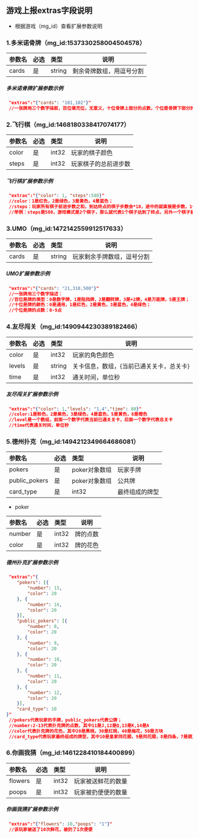 ## 游戏上报extras字段说明
- 根据游戏（mg_id）查看扩展参数说明


### 1.多米诺骨牌（mg_id:1537330258004504578）
|参数名|必选|类型|说明|
|:----|:---|:-----|-----|
|cards |是 |string|剩余骨牌数组，用逗号分割|


##### 多米诺骨牌扩展参数示例
```json
 "extras":"{"cards": "101,102"}"
 //一张牌用三个数字描叙，百位填充位，无意义，十位骨牌上部分的点数，个位是骨牌下部分的点数
```

### 2.飞行棋（mg_id:1468180338417074177）
|参数名|必选|类型|说明|
|:----|:---|:-----|-----|
|color |是 |int32|玩家的棋子颜色|
|steps |是 |int32|玩家棋子的总前进步数|


##### 飞行棋扩展参数示例
```json
 "extras":"{"color": 1, "steps":580}"
 //color：1是红色，2是绿色，3是黄色，4是蓝色；
 //steps：玩家所有棋子前进步数之和，到达终点的棋子步数会*10，途中的就直接是步数，1个棋子达到终点的总步数为57；
 //举例：steps是580，游戏模式是2个棋子，那么就代表1个棋子达到了终点，另外一个棋子前进了10步
```


### 3.UMO（mg_id:1472142559912517633）
|参数名|必选|类型|说明|
|:----|:---|:-----|-----|
|cards |是 |string|玩家剩余手牌数组，逗号分割|


##### UMO扩展参数示例
```json
 "extras":"{"cards": "21,310,500"}"
 //一张牌用三个数字描述：
 //百位是牌的类型：0是数字牌，1是阻挡牌，2是翻转牌，3是+2牌，4是万能牌，5是王牌；
 //十位是牌的颜色：0是通用，1是红色，2是黄色，3是蓝色，4是绿色；
 //个位是牌的点数：0-9点
```


### 4.友尽闯关（mg_id:1490944230389182466）
|参数名|必选|类型|说明|
|:----|:---|:-----|-----|
|color |是 |int32|玩家的角色颜色|
|levels |是 |string|关卡信息，数组，{当前已通关关卡，总关卡}|
|time |是 |int32|通关时间，单位秒|


##### 友尽闯关扩展参数示例
```json
 "extras":"{"color": 1,"levels": "1,4","time": 80}"
 //color:1是粉色，2是紫色，3是绿色，4是蓝色，5是黄色，6是橙色
 //level是一个数组，前面一个数字代表当前已通关关卡，后面一个数字代表总关卡
 //time代表通关时间，单位秒
```


### 5.德州扑克（mg_id:1494212349664686081）
|参数名|必选|类型|说明|
|:----|:---|:-----|-----|
|pokers |是 |poker对象数组 |玩家手牌 |
|public_pokers |是 |poker对象数组 |公共牌 |
|card_type |是 |int32|最终组成的牌型|

- poker

|参数名|必选|类型|说明|
|:----|:---|:-----|-----|
|number |是 |int32|牌的点数|
|color |是 |int32|牌的花色|

##### 德州扑克扩展参数示例
```json
 "extras":"{
	"pokers": [{
		"number": 13,
		"color": 20
	}, {
		"number": 14,
		"color": 20
	}],
	"public_pokers": [{
		"number": 8,
		"color": 20
	}, {
		"number": 9,
		"color": 20
	}, {
		"number": 10,
		"color": 20
	}, {
		"number": 11,
		"color": 20
	}, {
		"number": 12,
		"color": 20
	}],
	"card_type": 10
}"
 //pokers代表玩家的手牌，public_pokers代表公牌；
 //number:2-13代表扑克牌的点数，其中11是J,12是Q,13是K,14是A
 //color代表扑克牌的花色，其中20是黑桃，30是红桃，40是梅花，50是方块
 //card_type代表玩家最终组成的牌型，其中10是皇家同花顺，9是同花顺，8是四条，7是葫芦，6是同花，5是顺子，4是三条，3是两对，2是一对，1是高牌，0是弃牌
```
### 6.你画我猜（mg_id:1461228410184400899）
|参数名|必选|类型|说明|
|:----|:---|:-----|-----|
|flowers |是 |int32|玩家被送鲜花的数量|
|poops |是 |int32|玩家被扔便便的数量|


##### 你画我猜扩展参数示例
```json
 "extras":"{"flowers": 10,"poops": "1"}"
 //该玩家被送了10次鲜花，被扔了1次便便
```
